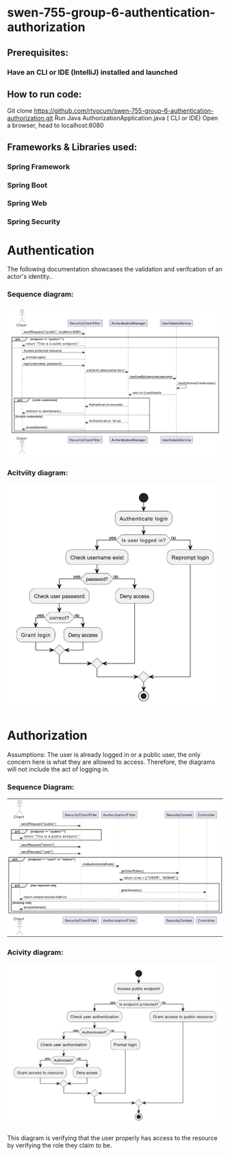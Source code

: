 # swen-755-group-6-authentication-authorization

## Prerequisites: 

### Have an CLI or IDE (IntelliJ) installed and launched

## How to run code: 
Git clone https://github.com/rtyocum/swen-755-group-6-authentication-authorization.git
Run Java AuthorizationApplication.java ( CLI or IDE)
Open a browser, head to localhost:8080

## Frameworks & Libraries used:
### Spring Framework
### Spring Boot
### Spring Web
### Spring Security


# Authentication 
The following documentation showcases the validation and verifcation of an actor's identity..

### Sequence diagram:
![Alt text](authenticate_seq.png)

### Acitviity diagram:
![Alt text](authenticate_act.png)

# Authorization
Assumptions: The user is already logged in or a public user, the only concern here is what they are allowed to access. Therefore, the diagrams will not include the act of logging in.

### Sequence Diagram:
![Alt text](authorize_seq.png)

### Acivity diagram:
![Alt text](authorize_act.png)

This diagram is verifying that the user properly has access to the resource by verifying the role they claim to be.
